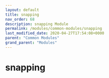 ```yaml
---
layout: default
title: snapping 
nav_order: 68
description: snapping Module
permalink: /modules/common-modules/snapping
last_modified_date: 2020-04-27T17:54:08+0000
parent: "Common Modules"
grand_parent: "Modules"
---
```


# snapping